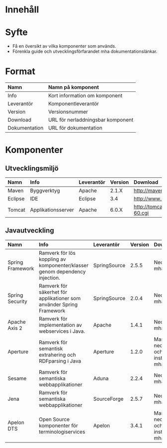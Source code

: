 # Innehåll #


# Syfte #

  * Få en översikt av vilka komponenter som används.
  * Förenkla guide och utvecklingsförfarandet mha dokumentationslänkar.


# Format #

| **Namn** | **Namn på komponent** |
|:---------|:-----------------------|
| Info | Kort information om komponent |
| Leverantör | Komponentleverantör |
| Version | Versionsnummer  |
| Download | URL för nerladdningsbar komponent |
| Dokumentation | URL för dokumentation |


# Komponenter #
## Utvecklingsmiljö ##

| **Namn** | **Info** | **Leverantör** | **Version** | **Download** | **Dokumentation** |
|:---------|:---------|:----------------|:------------|:-------------|:------------------|
| Maven | Byggverktyg | Apache | 2.1.X | http://maven.apache.org/download.html | http://maven.apache.org/guides/index.html |
| Eclipse | IDE | Eclipse | 3.4 | http://www.eclipse.org/downloads |
| Tomcat | Applikationsserver | Apache | 6.0.X | http://tomcat.apache.org/download-60.cgi | http://tomcat.apache.org/tomcat-6.0-doc/index.html |

## Javautveckling ##

| **Namn** | **Info** | **Leverantör** | **Version** | **Download** | **Dokumentation** |
|:---------|:---------|:----------------|:------------|:-------------|:------------------|
| Spring Framework | Ramverk för lös koppling av komponenter/klasser genom dependency injection. | SpringSource | 2.5.5 | Nedladdas mha Maven | http://www.springsource.org/documentation |
| Spring Security | Ramverk för säkerhet för applikationer som använder Spring Framework | SpringSource | 2.0.4 | Nedladdas mha Maven | http://static.springsource.org/spring-security/site/index.html |
| Apache Axis 2 | Ramverk för implementation av webservices i Java. | Apache | 1.4.1 | Nedladdas mha Maven | http://ws.apache.org/axis2/1_4_1/contents.html |
| Aperture | Ramverk för semantisk extrahering och RDFparsing i Java | Aperture | 1.2.0 | Manuell nedladdning och installation mha Maven | http://aperture.wiki.sourceforge.net/Documentation |
| Sesame | Ramverk för semantiska webbapplikationer | Aduna | 2.2.4 | Nedladdas mha Maven | http://www.openrdf.org/documentation.jsp |
| Jena | Ramverk för semantiska webbapplikationer | SourceForge | 2.5.7 | Nedladdas mha Maven | http://jena.sourceforge.net/documentation.html |
| Apelon DTS | Open Source komponenter för terminologiservices | Apelon | 3.4.1 | Manuell nedladdning och installation mha Maven | http://sourceforge.net/project/showfiles.php?group_id=192444 |